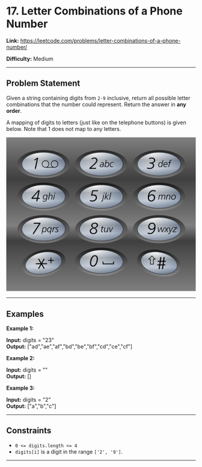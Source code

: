 # 17. Letter Combinations of a Phone Number

**Link:** https://leetcode.com/problems/letter-combinations-of-a-phone-number/

**Difficulty:** Medium

---

## Problem Statement

Given a string containing digits from `2-9` inclusive, return all possible letter combinations that the number could represent. Return the answer in **any order**.

A mapping of digits to letters (just like on the telephone buttons) is given below. Note that 1 does not map to any letters.

![alt text](1200px-telephone-keypad2svg.png)

---

## Examples

**Example 1:**

**Input:** digits = "23" \
**Output:** ["ad","ae","af","bd","be","bf","cd","ce","cf"]

**Example 2:**

**Input:** digits = "" \
**Output:** []

**Example 3:**

**Input:** digits = "2" \
**Output:** ["a","b","c"]

---

## Constraints

- `0 <= digits.length <= 4`
- `digits[i]` is a digit in the range `['2', '9']`.

---